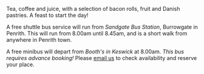 Tea, coffee and juice, with a selection of bacon rolls, fruit and Danish
pastries. A feast to start the day!

A free shuttle bus service will run from *Sandgate Bus Station*, Burrowgate in
Penrith. This will run from 8.00am until 8.45am, and is a short walk from
anywhere in Penrith town.

A free minibus will depart from *Booth's in Keswick* at 8.00am. *This bus
requires advance booking!* Please [email us](mailto:info@scala.world) to check
availability and reserve your place.
